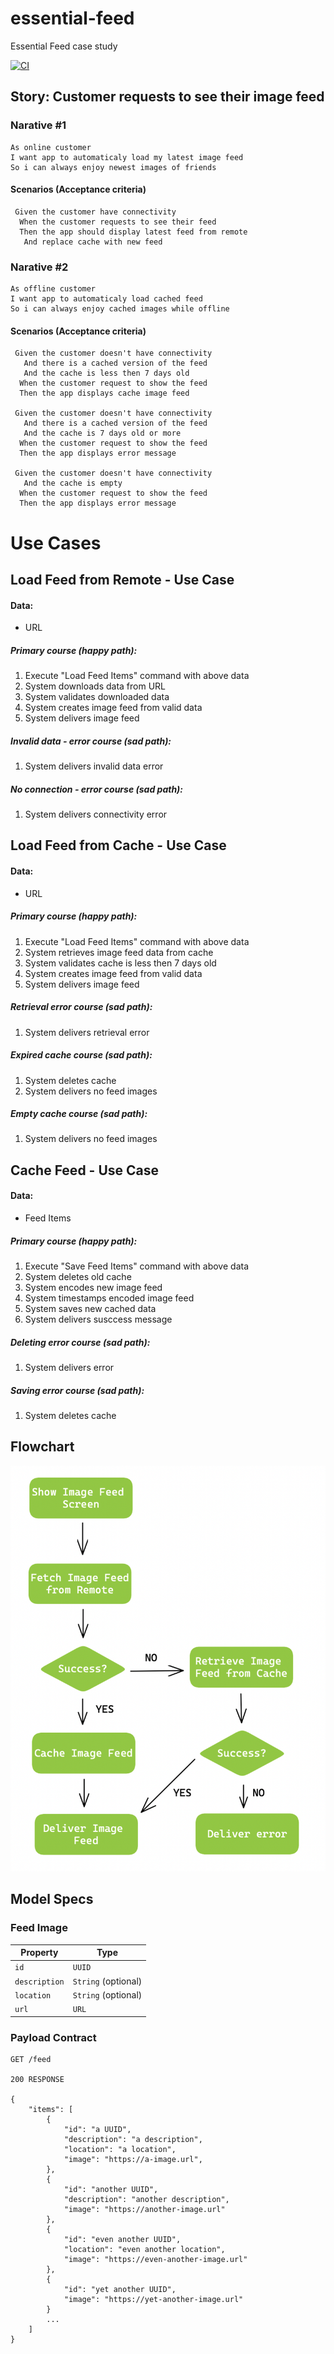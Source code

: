 # essential-feed
Essential Feed case study

[![CI](https://github.com/codeMnky01/essential-feed/actions/workflows/CI.yml/badge.svg)](https://github.com/codeMnky01/essential-feed/actions/workflows/CI.yml)

## Story: Customer requests to see their image feed

### Narative #1

```
As online customer 
I want app to automaticaly load my latest image feed
So i can always enjoy newest images of friends
```

#### Scenarios (Acceptance criteria)

```
 Given the customer have connectivity
  When the customer requests to see their feed
  Then the app should display latest feed from remote
   And replace cache with new feed
```

### Narative #2

```
As offline customer 
I want app to automaticaly load cached feed
So i can always enjoy cached images while offline
```

#### Scenarios (Acceptance criteria)

```
 Given the customer doesn't have connectivity
   And there is a cached version of the feed 
   And the cache is less then 7 days old
  When the customer request to show the feed
  Then the app displays cache image feed

 Given the customer doesn't have connectivity
   And there is a cached version of the feed 
   And the cache is 7 days old or more
  When the customer request to show the feed
  Then the app displays error message
  
 Given the customer doesn't have connectivity
   And the cache is empty
  When the customer request to show the feed
  Then the app displays error message
```


# Use Cases


## Load Feed from Remote - Use Case

#### Data: 
- URL

##### Primary course (happy path):
1. Execute "Load Feed Items" command with above data
2. System downloads data from URL
3. System validates downloaded data
4. System creates image feed from valid data
5. System delivers image feed

##### Invalid data - error course (sad path):
1. System delivers invalid data error

##### No connection - error course (sad path):
1. System delivers connectivity error

## Load Feed from Cache - Use Case

#### Data: 
- URL

##### Primary course (happy path):
1. Execute "Load Feed Items" command with above data
2. System retrieves image feed data from cache
3. System validates cache is less then 7 days old
4. System creates image feed from valid data
5. System delivers image feed

##### Retrieval error course (sad path):
1. System delivers retrieval error

##### Expired cache course (sad path):
1. System deletes cache
2. System delivers no feed images

##### Empty cache course (sad path):
1. System delivers no feed images

## Cache Feed - Use Case

#### Data:
- Feed Items

##### Primary course (happy path):
1. Execute "Save Feed Items" command with above data
2. System deletes old cache
3. System encodes new image feed
4. System timestamps encoded image feed
5. System saves new cached data
6. System delivers susccess message

##### Deleting error course (sad path):
1. System delivers error

##### Saving error course (sad path):
1. System deletes cache 

## Flowchart
![Image](flowchart.png)

## Model Specs

### Feed Image
| Property | Type |
| --- | --- |
| `id` | `UUID` |
| `description` | `String` (optional) |
| `location` | `String` (optional) |
| `url` | `URL` |

### Payload Contract
```
GET /feed

200 RESPONSE

{
	"items": [
		{
			"id": "a UUID",
			"description": "a description",
			"location": "a location",
			"image": "https://a-image.url",
		},
		{
			"id": "another UUID",
			"description": "another description",
			"image": "https://another-image.url"
		},
		{
			"id": "even another UUID",
			"location": "even another location",
			"image": "https://even-another-image.url"
		},
		{
			"id": "yet another UUID",
			"image": "https://yet-another-image.url"
		}
		...
	]
}
```


